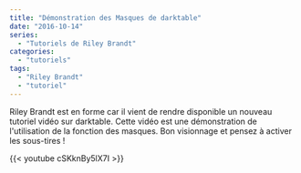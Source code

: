 ```yaml
---
title: "Démonstration des Masques de darktable"
date: "2016-10-14"
series:
  - "Tutoriels de Riley Brandt"
categories: 
  - "tutoriels"
tags: 
  - "Riley Brandt"
  - "tutoriel"
---
```


Riley Brandt est en forme car il vient de rendre disponible un nouveau tutoriel vidéo sur darktable. Cette vidéo est une démonstration de l'utilisation de la fonction des masques. Bon visionnage et pensez à activer les sous-tires !

{{< youtube cSKknBy5lX7I >}}
